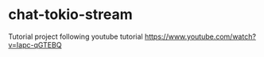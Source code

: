 # chat-tokio-stream
Tutorial project following youtube tutorial https://www.youtube.com/watch?v=Iapc-qGTEBQ
